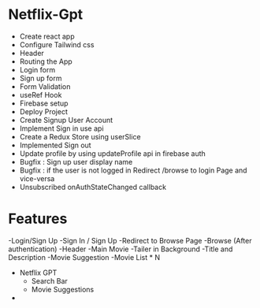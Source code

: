 
# Netflix-Gpt
- Create react app
- Configure Tailwind css
- Header
- Routing the App
- Login form
- Sign up form
- Form Validation
- useRef Hook
- Firebase setup
- Deploy Project
- Create Signup User Account
- Implement Sign in use api
- Create a Redux Store using userSlice
- Implemented Sign out
- Update profile by using updateProfile api in firebase auth
- Bugfix : Sign up user display name
- Bugfix : if the user is not logged in Redirect /browse to login Page and vice-versa
- Unsubscribed onAuthStateChanged callback

# Features
-Login/Sign Up
    -Sign In / Sign Up
    -Redirect to Browse Page
-Browse (After authentication)
    -Header
    -Main Movie
        -Tailer in Background
        -Title and Description
        -Movie Suggestion
            -Movie List * N
- Netflix GPT
  - Search Bar
  - Movie Suggestions
- 